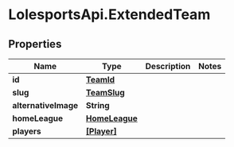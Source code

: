 # LolesportsApi.ExtendedTeam

## Properties
Name | Type | Description | Notes
------------ | ------------- | ------------- | -------------
**id** | [**TeamId**](TeamId.md) |  | 
**slug** | [**TeamSlug**](TeamSlug.md) |  | 
**alternativeImage** | **String** |  | 
**homeLeague** | [**HomeLeague**](HomeLeague.md) |  | 
**players** | [**[Player]**](Player.md) |  | 
